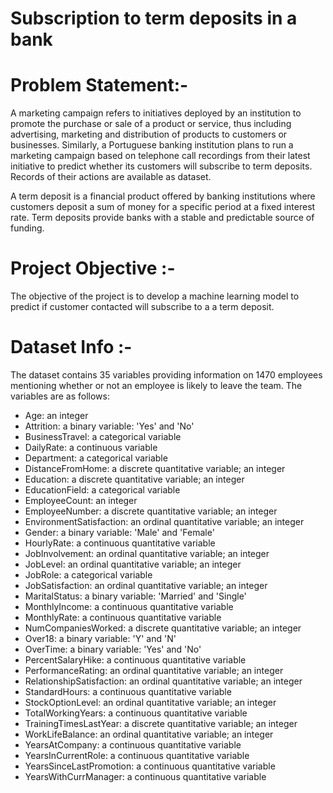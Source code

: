 # Subscription to term deposits in a bank

# Problem Statement:-

A marketing campaign refers to initiatives deployed by an institution to promote the purchase or sale of a product or service, thus including advertising, marketing and distribution of products to customers or businesses. Similarly, a Portuguese banking institution plans to run a marketing campaign based on telephone call recordings from their latest initiative to predict whether its customers will subscribe to term deposits. Records of their actions are available as dataset.

A term deposit is a financial product offered by banking institutions where customers deposit a sum of money for a specific period at a fixed interest rate. Term deposits provide banks with a stable and predictable source of funding.

# Project Objective :-

The objective of the project is to develop a machine learning model to predict if customer contacted will subscribe to a a term deposit.

# Dataset Info :-
The dataset contains 35 variables providing information on 1470 employees mentioning whether or not an employee is likely to leave the team. The variables are as follows:
* Age: an integer
* Attrition: a binary variable: 'Yes' and 'No'
* BusinessTravel: a categorical variable
* DailyRate: a continuous variable
* Department: a categorical variable
* DistanceFromHome: a discrete quantitative variable; an integer
* Education: a discrete quantitative variable; an integer
* EducationField: a categorical variable
* EmployeeCount: an integer
* EmployeeNumber: a discrete quantitative variable; an integer
* EnvironmentSatisfaction: an ordinal quantitative variable; an integer
* Gender: a binary variable: 'Male' and 'Female'
* HourlyRate: a continuous quantitative variable
* JobInvolvement: an ordinal quantitative variable; an integer
* JobLevel: an ordinal quantitative variable; an integer
* JobRole: a categorical variable
* JobSatisfaction: an ordinal quantitative variable; an integer
* MaritalStatus: a binary variable: 'Married' and 'Single'
* MonthlyIncome: a continuous quantitative variable
* MonthlyRate: a continuous quantitative variable
* NumCompaniesWorked: a discrete quantitative variable; an integer
* Over18: a binary variable: 'Y' and 'N'
* OverTime: a binary variable: 'Yes' and 'No'
* PercentSalaryHike: a continuous quantitative variable
* PerformanceRating: an ordinal quantitative variable; an integer
* RelationshipSatisfaction: an ordinal quantitative variable; an integer
* StandardHours: a continuous quantitative variable
* StockOptionLevel: an ordinal quantitative variable; an integer
* TotalWorkingYears: a continuous quantitative variable
* TrainingTimesLastYear: a discrete quantitative variable; an integer
* WorkLifeBalance: an ordinal quantitative variable; an integer
* YearsAtCompany: a continuous quantitative variable
* YearsInCurrentRole: a continuous quantitative variable
* YearsSinceLastPromotion: a continuous quantitative variable
* YearsWithCurrManager: a continuous quantitative variable